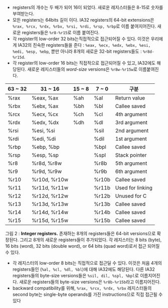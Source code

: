 * registers의 개수는 두 배가 되어 16이 되었다. 새로운 레지스터들은 8-15로 숫자를 부여받는다.
* 모든 registers는 64bits 길이 이다. IA32 registers의 64-bit extensions은 `%rax, %rcx, %rdx, %rbx, %rsi, %rdi, %rsp, %rbp`로 이름 붙여지어진다. 새로운 registers들은 `%r8-%r15`로 이름 붙여진다.
* 각 register의 low-order 32 bits는직접적으로 접근되어질 수 있다. 이것은 우리에게 IA32의 친숙한 registers들을 준다 : `%eax, %ecx, %edx, %ebx, %esi, %edi, %esp, %ebp`, 뿐만 아니라 8개의 새로운 32-bit registers들도 : `%r8d-%r15d`.
* 각 register의 low-order 16 bits는 직접적으로 접근되어질 수 있고, IA32에도 해당된다. 새로운 레지스터들의 *word-size* versions은 `%r8w-%r15w`로 이름붙여진다.

| 63 ~ 32 | 31 ~ 16      | 15 ~ 8 | 7 ~ 0 | 구분             |
| ------- | ------------ | ------ | ----- | ---------------- |
| %rax    | %eax, %ax    | %ah    | %al   | Return value     |
| %rbx    | %ebx, %ax    | %bh    | %bl   | Callee saved     |
| %rcx    | %ecx, %cx    | %ch    | %cl   | 4th argument     |
| %rdx    | %edx, %dx    | %dh    | %dl   | 3rd argument     |
| %rsi    | %esi, %si    |        | %sil  | 2nd argument     |
| %rdi    | %edi, %di    |        | %dil  | 1st argument     |
| %rbp    | %ebp, %bp    |        | %bpl  | Callee saved     |
| %rsp    | %esp, %sp    |        | %spl  | Stack pointer    |
| %r8     | %r8d, %r8w   |        | %r8b  | 5th argument     |
| %r9     | %r9d, %r9w   |        | %r9b  | 6th argument     |
| %r10    | %r10d, %r10w |        | %r10b | Callee saved     |
| %r11    | %r11d, %r11w |        | %r11b | Used for linking |
| %r12    | %r12d, %r12w |        | %r12b | Unused for C     |
| %r13    | %r13d, %r13w |        | %r13b | Callee saved     |
| %r14    | %r14d, %r14w |        | %r14b | Callee saved     |
| %r15    | %r15d, %r15w |        | %r15b | Callee saved     |

그림 2 : **Integer registers.** 존재하는 8개의 registers들은 64-bit versions으로 확장된다. 그리고 8개의 새로운 registers들이 추가되었다. 각 레지스터는 8 bits (byte), 16 bits (word), 32 bits (double word), or 64 bits (quad word)로서 접근 되어질 수 있다.

* 각 레지스터의 low-order 8 bits는 직접적으로 접근딜 수 있다. 이것은 처음 4개의 registers들인 (`%al, %cl, %dl, %bl`)에 대해 IA32에도 해당된다.  다른 IA32 registers들의 byte-size versions들은 `%sil, dil, %spl, %bpl`로 이름지어진다. 새로운 registers들의 byte-size versions은 `%r8b-%r15b`라고 이름지어진다.
* backward compatibility를 위해, `%rax, %rcx, %rdx, %rbx` 레지스터들의 second byte는 single-byte operands를 가진 instructions으로 직접 접근될 수 있다